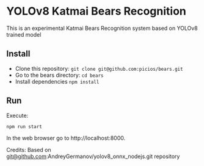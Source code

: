 # YOLOv8 Katmai Bears Recognition

This is an experimental Katmai Bears Recognition system based on YOLOv8 trained model

## Install

* Clone this repository: `git clone git@github.com:picios/bears.git`
* Go to the bears directory: `cd bears`
* Install dependencies `npm install`

## Run

Execute:

```
npm run start
```

In the web browser go to http://localhost:8000.

Credits: Based on git@github.com:AndreyGermanov/yolov8_onnx_nodejs.git repository